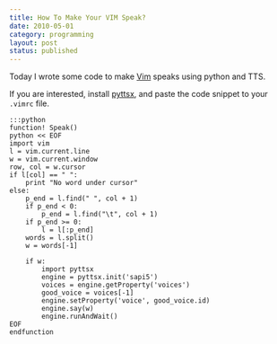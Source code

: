 ```yaml
---
title: How To Make Your VIM Speak?
date: 2010-05-01
category: programming
layout: post
status: published
---
```



Today I wrote some code to make [Vim](http://www.vim.org/) speaks using python and TTS.

If you are interested, install [pyttsx](https://pypi.python.org/pypi/pyttsx), and paste the code snippet to your `.vimrc` file.



    :::python
    function! Speak()
    python << EOF
    import vim
    l = vim.current.line
    w = vim.current.window
    row, col = w.cursor
    if l[col] == " ":
        print "No word under cursor"
    else:
        p_end = l.find(" ", col + 1)
        if p_end < 0:
            p_end = l.find("\t", col + 1)
        if p_end >= 0:
            l = l[:p_end]
        words = l.split()
        w = words[-1]
    
        if w:
            import pyttsx
            engine = pyttsx.init('sapi5')
            voices = engine.getProperty('voices')
            good_voice = voices[-1]
            engine.setProperty('voice', good_voice.id)
            engine.say(w)
            engine.runAndWait()
    EOF
    endfunction
